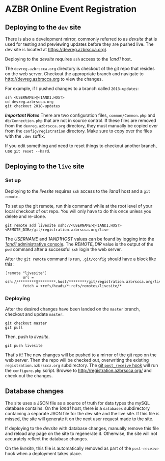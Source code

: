 # AZBR Online Event Registration

## Deploying to the `dev` site

There is also a development mirror, commonly referred to as _devsite_ that is used for testing and previewing updates before they are pushed live. The dev site is located at https://devreg.azbrscca.org/.

Deploying to the _devsite_ requires `ssh` access to the _1and1_ host.

The `devreg.azbrscca.org` directory is checkout of the git repo that resides on the web server. Checkout the appropriate branch and navigate to http://devreg.azbrscca.org to view the changes.

For example, if I pushed changes to a branch called `2018-updates`:
```
ssh <USERNAME>@<1AND1.HOST>
cd devreg.azbrscca.org
git checkout 2018-updates
```

***Important Notes***
There are two configuration files, `common/Common.php` and `db/Connection.php` that are not in source control. If these files are removed from the `devreg.azbrscca.org` directory, they must manually be copied over from the `config/registration` directory. Make sure to copy over the files with the `.dev` suffix.

If you edit something and need to reset things to checkout another branch, use `git reset --hard`.

## Deploying to the `live` site

### Set up

Deploying to the _livesite_ requires `ssh` access to the _1and1_ host and a `git remote`.

To set up the git remote, run this command while at the root level of your local checkout of out repo. You will only have to do this once unless you delete and re-clone.

```shell
git remote add livesite ssh://<USERNAME>@<1AND1.HOST><REMOTE_DIR>/git/registration.azbrscca.org/live
```

The _USERNAME_ and _1AND1HOST_ values can be found by logging into the [_1and1_ administrative console](https://account.1and1.com/). The _REMOTE_DIR_ value is the output of the `pwd` command after a successful `ssh` login the web server.

After the `git remote` command is run, `.git/config` should have a block like this:

```
[remote "livesite"]
        url = ssh://********@********.host/********/git/registration.azbrscca.org/live
        fetch = +refs/heads/*:refs/remotes/livesite/*
```

### Deploying

After the desired changes have been landed on the `master` branch, checkout and update `master`.

```
git checkout master
git pull
```

Then, push to _livesite_.

```
git push livesite
```

That's it! The new changes will be pushed to a mirror of the git repo on the web server. Then the repo will be checked out, overwriting the existing `registration.azbrscca.org` subdirectory. The [git `post_receive` hook](https://git-scm.com/docs/githooks#post-receive) will run the `configure.php` script. Browse to http://registration.azbrscca.org/ and check out the changes.

## Database changes

The site uses a JSON file as a source of truth for data types the mySQL database contains. On the _1and1_ host, there is a `databases` subdirectory containing a separate JSON file for the dev site and the live site. If this file is missed, the site will generate it on the next user request made to the site.

If deploying to the _devsite_ with database changes, manually remove this file and reload any page on the site to regenerate it. Otherwise, the site will not accurately reflect the database changes.

On the _livesite_, this file is automatically removed as part of the `post-receive` hook when a deployment takes place.
